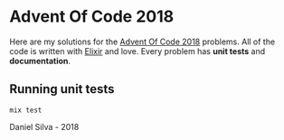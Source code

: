 # Advent Of Code 2018

Here are my solutions for the [Advent Of Code 2018](http://adventofcode.com/2018) problems. All of the code is written with [Elixir](http://elixir-lang.github.io/) and love. Every problem has **unit tests** and **documentation**.

## Running unit tests

```
mix test
```

Daniel Silva - 2018

